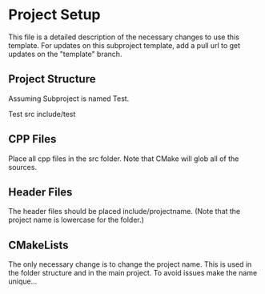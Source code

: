 # Project Setup
This file is a detailed description of the necessary changes to use this template. For updates on this subproject template, add a pull url to get updates on the "template" branch.

## Project Structure
Assuming Subproject is named Test.

Test
  src
  include/test

## CPP Files
Place all cpp files in the src folder. Note that CMake will glob all of the sources.

## Header Files
The header files should be placed include/projectname. (Note that the project name is lowercase for the folder.)

## CMakeLists
The only necessary change is to change the project name. This is used in the folder structure and in the main project. To avoid issues make the name unique...

